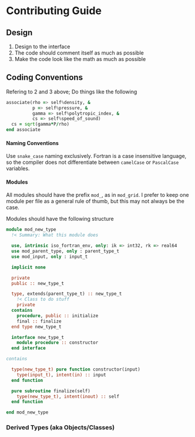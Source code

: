 # Contributing Guide

## Design

1. Design to the interface
2. The code should comment itself as much as possible
3. Make the code look like the math as much as possible

## Coding Conventions

Refering to 2 and 3 above; Do things like the following

```fortran
associate(rho => self%density, &
          p => self%pressure, &
          gamma => self%polytropic_index, &
          cs => self%speed_of_sound)
  cs = sqrt(gamma*P/rho)
end associate
```


#### Naming Conventions
Use `snake_case` naming exclusively. Fortran is a case insensitive language, so the compiler does not differentiate between `camelCase` or `PascalCase` variables.




#### Modules

All modules should have the prefix `mod_`, as in `mod_grid`. I prefer to keep one module per file as a general rule of thumb, but this may not always be the case.

Modules should have the following structure

```fortran
module mod_new_type
  !< Summary: What this module does

  use, intrinsic iso_fortran_env, only: ik => int32, rk => real64
  use mod_parent_type, only : parent_type_t
  use mod_input, only : input_t

  implicit none

  private
  public :: new_type_t

  type, extends(parent_type_t) :: new_type_t
    !< Class to do stuff
    private
  contains
    procedure, public :: initialize
    final :: finalize
  end type new_type_t

  interface new_type_t
    module procedure :: constructor
  end interface

contains

  type(new_type_t) pure function constructor(input)
    type(input_t), intent(in) :: input
  end function

  pure subroutine finalize(self)
    type(new_type_t), intent(inout) :: self
  end function

end mod_new_type
```

### Derived Types (aka Objects/Classes)
